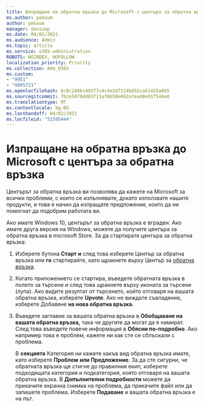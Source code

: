 ```yaml
---
title: Изпращане на обратна връзка до Microsoft с центъра за обратна връзка
ms.author: pebaum
author: pebaum
manager: dansimp
ms.date: 04/01/2021
ms.audience: Admin
ms.topic: article
ms.service: o365-administration
ROBOTS: NOINDEX, NOFOLLOW
localization_priority: Priority
ms.collection: Adm_O365
ms.custom:
- "9951"
- "9005721"
ms.openlocfilehash: bc8c288bc492f7c4c4a2d7114bd32ca51425a065
ms.sourcegitcommit: 7b2e5078dd65f11af6650e692a7ea48e91f544e0
ms.translationtype: MT
ms.contentlocale: bg-BG
ms.lasthandoff: 04/02/2021
ms.locfileid: "51595444"
---
```

# <a name="send-feedback-to-microsoft-with-feedback-hub"></a>Изпращане на обратна връзка до Microsoft с центъра за обратна връзка

Центърът за обратна връзка ви позволява да кажете на Microsoft за всички проблеми, с които се изпълнявате, докато използвате нашите продукти, и това е начин да изпращате предложения, които да ни помогнат да подобрим работата ви.

Ако имате Windows 10, центърът за обратна връзка е вграден. Ако имате друга версия на Windows, можете да получите центъра за обратна връзка в microsoft Store. За да стартирате центъра за обратна връзка: 

1. Изберете бутона **Старт и** след това изберете Център за обратна връзка или **го** стартирайте, като щракнете върху Център за [обратна връзка](feedback-hub://).

1. Когато приложението се стартира, въведете обратната връзка в полето за търсене и след това щракнете върху иконата за търсене (лупа). Ако видите резултат от търсенето, който отговаря на вашата обратна връзка, изберете **Upvote**. Ако не виждате съвпадение, изберете Добавяне **на нова обратна връзка**.

1. Въведете заглавие за вашата обратна връзка в **Обобщаване на вашата обратна връзка,** така че другите да могат да я намират. След това въведете повече информация в **Обясни по-подробно**. Ако например това е проблем, кажете ни как сте се сблъскали с проблема.

    В **секцията** Категория ни кажете какъв вид обратна връзка имате, като изберете **Проблем** **или Предложение**. За да сте сигурни, че обратната връзка ще стигне до правилния екип, изберете подходящата категория и подкатегория, която отговаря на вашата обратна връзка. В **Допълнителни подробности** можете да прикачите екранна снимка на проблема, да прикачите файл или да запишете проблема. Изберете **Подаване** и вашата обратна връзка е на път.


